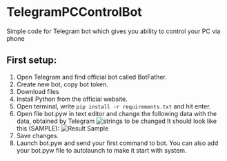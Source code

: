 # TelegramPCControlBot
Simple code for Telegram bot which gives you ability to control your PC via phone 

## First setup:
1. Open Telegram and find official bot called BotFather.
2. Create new bot, copy bot token.
3. Download files
4. Install Python from the official website.
5. Open terminal, write `pip install -r requirements.txt` and hit enter.
6. Open file bot.pyw in text editor and change the following data with the data, obtained by Telegram
![strings to be changed](https://iili.io/HtCi66F.png)
It should look like this (SAMPLE):
![Result Sample](https://iili.io/HtCiHkx.png)
7. Save changes.
8. Launch bot.pyw and send your first command to bot.
You can also add your bot.pyw file to autolaunch to make it start with system.
